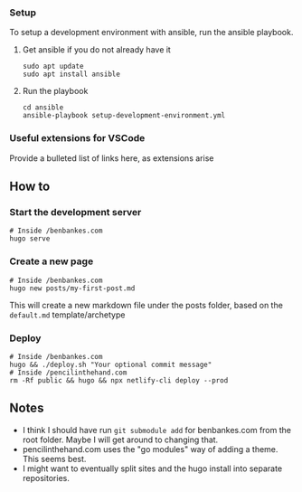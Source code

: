 ### Setup

To setup a development environment with ansible, run the ansible playbook.

1. Get ansible if you do not already have it

    ```
    sudo apt update
    sudo apt install ansible
    ```

1. Run the playbook

    ```
    cd ansible
    ansible-playbook setup-development-environment.yml
    ```

### Useful extensions for VSCode

Provide a bulleted list of links here, as extensions arise

## How to

### Start the development server

```
# Inside /benbankes.com
hugo serve
```

### Create a new page

```
# Inside /benbankes.com
hugo new posts/my-first-post.md
```

This will create a new markdown file under the posts folder, based on the `default.md` template/archetype

### Deploy

```
# Inside /benbankes.com
hugo && ./deploy.sh "Your optional commit message"
# Inside /pencilinthehand.com
rm -Rf public && hugo && npx netlify-cli deploy --prod
```

## Notes

- I think I should have run `git submodule add` for benbankes.com from the root folder.  Maybe I will get around to changing that.
- pencilinthehand.com uses the "go modules" way of adding a theme.  This seems best.
- I might want to eventually split sites and the hugo install into separate repositories.
